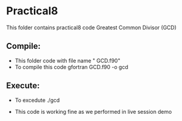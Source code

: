 #  Practical8

This folder contains practical8 code Greatest Common Divisor (GCD)

## Compile:

* This folder code with file name " GCD.f90" 
* To compile this code gfortran GCD.f90 -o gcd

## Execute:
* To excedute ./gcd

* This code is working fine as we performed in live session demo  
